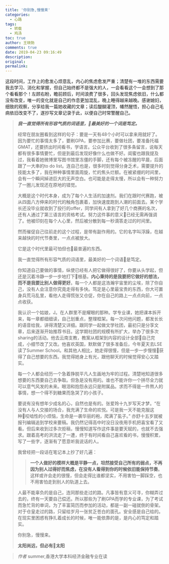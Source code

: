 ```yaml
---
title: '你别急,慢慢来'
categories:
  - 心路
tags:
  - 转载
  - 鸡汤
toc: true
author: 王晓勃
comments: true
date: 2019-04-23 09:16:49
description:
original:
permalink:
---
```


这段时间，工作上的愈发心烦意乱，内心的焦虑愈发严重；清楚有一堆的东西需要我去学习、消化和掌握，但自己始终都不是强大的人，一会看看这个一会想到了那个看看那个！左顾右盼，瞻前顾后，时间浪费了很多，回头发现焦虑依旧，什么都没有改变，唯一的变化就是自己的作息更加混乱，晚上睡得越来越晚。感谢媳妇，细致的观察，分享给我一篇她收藏的文章；读后醍醐灌顶，幡然醒悟，担心自己毛病依旧改变不了，遂抄写文章记录于此，以便自己时常警醒自己。

<!-- more -->
> ***我一直觉得所有形容气质的词语里，最美好的一个词是笃定。***
> 
> 经常在朋友圈看到这样的句子：要是一天有48个小时可以拿来用就好了。因为要忙的事情太多了，要刷GPA，要参加比赛，要做社团，要准备托福GMAT，还要挤出时间看书，学语言。公众平台收到了很多条留言，说每天都有很多事情要忙，但是到最后发现好像什么也做不好。闺蜜也跟我提及过，我看着她微博里写图书馆里冻僵的手脚，还有每个被冻醒的早晨，后面跟了一大串的to do list。连自己也是，很多时刻觉得分身乏术，需要提升的技能太多了，我在种种事情里面周旋，忙的焦头烂额。在被紧绷的时间里，会有一个瞬间掉进巨大的无声空白。也可能是走得太慢，所以会有一种努力了一圈儿发现还在原地的错觉。
> 
> 大概是这个时代本身，成为了每个人生活的加速剂。我们在跟时代赛跑，被从四面八方伸来的时代的触角包裹着，加快速度跑到人潮的前面去。某个学长还没毕业就收到了投行的offer，同学间有人拿到了好几个商赛的名次，还有人通过了第三语言的资格考试。努力这件事的意义已经无需再强调了。他被印刻在每个人心里，然后被分散到每一秒滴答走过的时间里。
> 
> 然而催促自己往前走的这个过程，是带有副作用的。它的名字叫浮躁，在越来越快的时代节奏里，一点点被放大。
> 
> 它是这个时代里最可怕但也最普遍的东西。
> 
> 我一直觉得所有形容气质的词语里，最美好的一个词语是笃定。
> 
> 你知道自己要做的事情，纵使已经有人把它做得很好了，你要从头学起，但还是沉着冷静一步一步地打下根基。**内心秉持的是我要把它做好的想法，而不是我要比别人做得更好**。每一个人都是这浩瀚宇宙里的尘埃，除了你自己，没有人会注意你究竟走得有多快。笃定是心里最宝贵的东西，你大可置身兵荒马乱里，看他人走得慌张又仓促，你在自己的路上一点点向前，一点点收获。
> 
> 我认识一个姑娘，J。在人群里不是耀眼的那种。学专业课，她把课本拆开来，每一章都细细读，自己划重点，整理框架。每一次问他问题，都发长长的语音给我，讲得清楚又详细。跟同学一起做文学社团，最初只是分享文章，后来逐渐开始推荐书目。这学期社团的规模有所扩大，举办了很多次sharing的活动。他去云南支教，教案从框架到内容的设计全部自己完成，小细节改了又改。他喜欢英国，默默做了很多准备后，今年夏天去LSE读了Summer School。和其他人相比，她走得很慢，但是一步一步慢慢获得了自己想要的东西。我觉得她身上有光，跟他聊天的时候觉得安心又踏实。
> 
> 每一个人都会经历一个急着挣脱平凡人生画地为牢的过程。清楚地知道很多想要的东西要自己去争取。但急是没有用的。谁也不能许你一个拼尽全力就可以意气风发的未来。眼泪和抱怨永远只是附属品。求而不得是一件熬人的事情，想一个得不到糖果而急哭了的小孩子。
> 
> 要说有没有想年少成名的心，自然也是有的。张爱玲十九岁写天才梦。“在没有人与人交接的场合，我充满了生命的欢悦。可是我一天不能克服这种咬啮性的小烦恼，生命是一袭华丽的袍，爬满了虱子。” 亦舒十五岁就被报刊编辑追到学校来要稿。我仍然记得高中时没日没夜用手机把喜宝看了又看。但后来收到过多次拒稿，慢慢知道写作这件事是要天赋的，也就不去强求。跟着高考的洪流走了一遭，终于有时间看自己喜欢看的书，慢慢积累，写了一些字，逐渐有了愿意听我说话的人。
> 
> 我曾经把一段话在笔记本上抄了好几遍：
> > **一个人做好的模样大概是平静一点，坦然接受自己所有的弱点，不再因为别人过得好而焦虑，在没有人看得到你的时候依旧能保持节奏**。这样或许会走的很慢，但会走得比谁都坚实，不用害怕一脚踩空，也不用害怕走到别人的轨道上去。       
> 
> 人最不能辜负的是自己，连同那些走过的路。凡事皆有意义可寻，你糊弄过去的，终有一天要自己偿还。所以那些为了刷GPA而学的专业课，为了考试而急忙背的单词，为了丰富简历而参加的活动，都是一副一碰就倒的骨架。对于仓皇走过的路，只留给岁月一张贫乏苍白的面孔。安全感是自己给的。在现实里困惑有挣扎着成长的时候，唯一能依靠的是，是内心的笃定和踏实。
> 
> 你别急，慢慢来。
> 
> **太阳尚远，但必有太阳**


> *作者*
> summer,香港大学本科经济金融专业在读